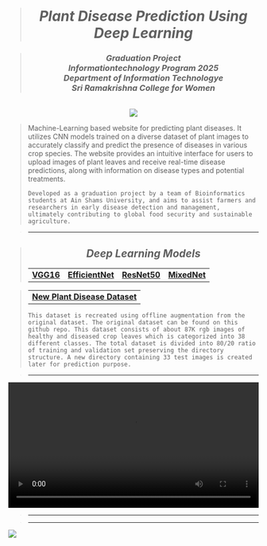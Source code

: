 > <h1 align="center"><b><i>Plant Disease Prediction Using Deep Learning</i></b></h1>

> <h3 align="center"><b><i>Graduation Project<br>Informationtechnology Program 2025<br>Department of Information Technologye<br>Sri Ramakrishna College for Women</i></b></h3>

> <table align="center">
>   <tr>
>     
>   </tr>
> </table>

<div align="center"><a href="https://github.com/AhmedNasser1601/Plant-Disease-Prediction"><img src="https://readme-typing-svg.herokuapp.com?font=Fira+Code&weight=500&size=20&duration=2500&pause=1000&color=0FF&center=true&vCenter=true&repeat=true&width=150&lines=View%20Codes"/></a></div>

> <p>Machine-Learning based website for predicting plant diseases. It utilizes CNN models trained on a diverse dataset of plant images to accurately classify and predict the presence of diseases in various crop species. The website provides an intuitive interface for users to upload images of plant leaves and receive real-time disease predictions, along with information on disease types and potential treatments.</p>
> <code>Developed as a graduation project by a team of Bioinformatics students at Ain Shams University, and aims to assist farmers and researchers in early disease detection and management, ultimately contributing to global food security and sustainable agriculture.</code>

> ---

> <h2 align="center"><b><i>Deep Learning Models</i></b></h2>
> <table align="center">
>   <tr>
>     <td><a href="https://www.kaggle.com/code/ahmedbasha10/modified-vgg16"><b>VGG16</b></a></td>
>     <td><a href="https://www.kaggle.com/code/a35674123/notebook892dc0316d"><b>EfficientNet</b></a></td>
>     <td><a href="https://www.kaggle.com/code/yossefessam1269/resnet50"><b>ResNet50</b></a></td>
>     <td><a href="https://www.kaggle.com/code/ahmednasser1601/mixednet"><b>MixedNet</b></a></td>
>   </tr>
> </table>

> <table align="center">
>   <tr>
>     <td><a href="https://www.kaggle.com/datasets/vipoooool/new-plant-diseases-dataset"><b>New Plant Disease Dataset</b></a></td>
>   </tr>
> </table>
> <code>This dataset is recreated using offline augmentation from the original dataset. The original dataset can be found on this github repo. This dataset consists of about 87K rgb images of healthy and diseased crop leaves which is categorized into 38 different classes. The total dataset is divided into 80/20 ratio of training and validation set preserving the directory structure. A new directory containing 33 test images is created later for prediction purpose.</code>

> ---

<a href="https://github.com/AhmedNasser1601/Plant-Disease-Prediction/assets/60184582/4bd129e8-1cf3-4dcb-a268-4fad5070ee78"><video width="100%" controls="" autoplay="" name="media"><source src="https://github-production-user-asset-6210df.s3.amazonaws.com/60184582/252737109-4bd129e8-1cf3-4dcb-a268-4fad5070ee78.mp4" type="video/mp4"></video></a>

> ---

> 
>   </tr>
> </table>

> ---

<img src="https://hits.sh/github.com/AhmedNasser1601/Plant-Disease-Prediction.svg?label=Website%20Visits&logo=flask"/>

